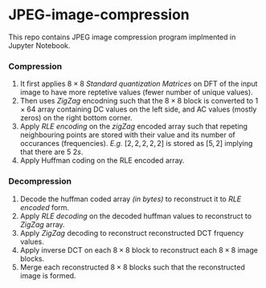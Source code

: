 # JPEG-image-compression
This repo contains JPEG image compression program implmented in Jupyter Notebook. 
### Compression ###
1. It first applies $8 \times 8$ _Standard quantization Matrices_ on DFT of the input image to have more reptetive
values (fewer number of unique values).
2. Then uses _ZigZag_ encodning such that the $8\times8$ block is converted to $1\times64$ array containing DC values on the left side, and AC values (mostly zeros) on the right bottom corner.
3. Apply _RLE encoding_ on the _zigZag_ encoded array such that repeting neighbouring points are stored with their value and its number of occurances (frequencies).
  _E.g._ $[2,2,2,2,2]$ is stored as $[5,2]$ implying that there are $5$ $2s$. 
4. Apply Huffman coding on the RLE encoded array.
 ### Decompression ###
1. Decode the huffman coded array _(in bytes)_ to reconstruct it to _RLE encoded_ form.
2. Apply _RLE decoding_ on the decoded huffman values to reconstruct to _ZigZag_ array.
3. Apply _ZigZag_ decoding to reconstruct reconstructed DCT frquency values.
4. Apply inverse DCT on each $8 \times 8$ block to reconstruct each $8 \times 8$ image blocks.
5. Merge each reconstructed $8 \times 8$ blocks such that the reconstructed image is formed. 
